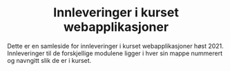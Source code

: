 <h1 align="center"> Innleveringer i kurset webapplikasjoner </h1>

Dette er en samleside for innleveringer i kurset webapplikasjoner høst 2021. Innleveringer til de forskjellige modulene ligger i hver sin mappe nummerert og navngitt slik de er i kurset.
